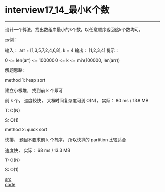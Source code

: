 # interview17_14_最小K个数

---

设计一个算法，找出数组中最小的k个数。以任意顺序返回这k个数均可。

示例：

输入： arr = [1,3,5,7,2,4,6,8], k = 4
输出： [1,2,3,4]
提示：

0 <= len(arr) <= 100000
0 <= k <= min(100000, len(arr))


解题思路:

method 1: heap sort

建立小根堆， 找到前 k 个即可

前 k 个， 速度较快， 大概时间复杂度可到 O(N)， 实际： 80 ms / 13.8 MB

T: O(N)

S: O(1)


method 2: quick sort

快排， 题目不要求前 k 个有序， 所以快排的 partition 比较适合

速度快， 实际： 68 ms / 13.3 MB

T: O(N)

S: O(1)


[src](https://leetcode-cn.com/problems/smallest-k-lcci/) <br>
[code](code/interview17_14.c) <br>
